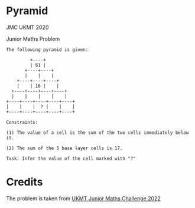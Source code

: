 ﻿# Pyramid

JMC UKMT 2020

Junior Maths Problem

```
The following pyramid is given:

         +----+
         | 61 |
       +----+----+
       |    |    |
    +----+----+----+
    |    | 16 |    |
  +----+----+----+----+
  |    |    |    |    |
+----+----+----+----+----+
|    |    |  ? |    |    |
+----+----+----+----+----+

Constraints:

(1) The value of a cell is the sum of the two cells immediately below it.

(2) The sum of the 5 base layer cells is 17.

Task: Infer the value of the cell marked with "?"

```

# Credits
The problem is taken from [UKMT Junior Maths Challenge 2022](https://www.youtube.com/watch?v=K_BCGD-ijOY)
